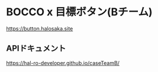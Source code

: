 # BOCCO x 目標ボタン(Bチーム)
https://button.halosaka.site

## APIドキュメント
https://hal-ro-developer.github.io/caseTeamB/